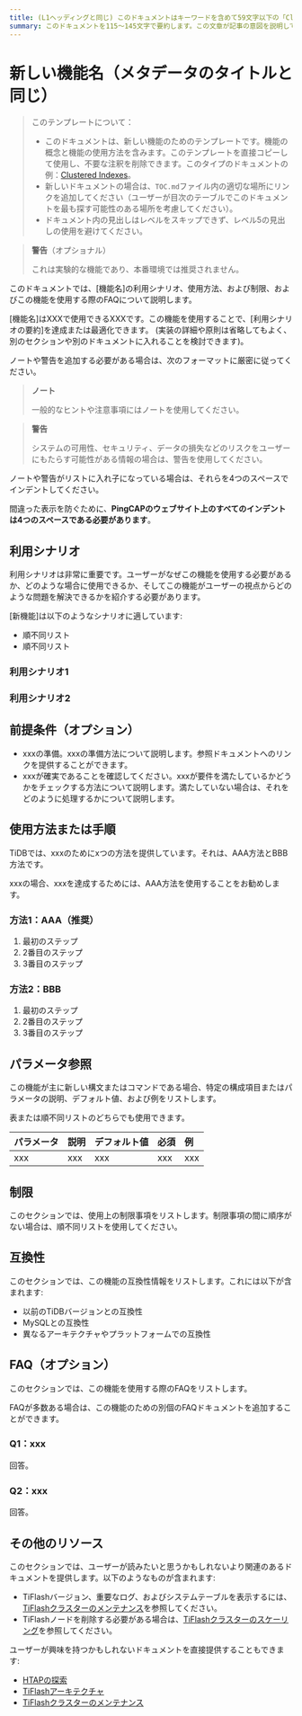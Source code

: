 ```yaml
---
title: (L1ヘッディングと同じ) このドキュメントはキーワードを含めて59文字以下の「Clustered Indexes」などの機能名です。 https://moz.com/learn/seo/title-tagでタイトルをテストしてください
summary: このドキュメントを115〜145文字で要約します。この文章が記事の意図を説明している場合は、短く編集されたSEOフレンドリーな動詞で始め、ユーザーにこのドキュメントから何を得ることができるかを伝えます。例えば、「クラスター化されたインデックスとは何か、クラスター化されたインデックスを使用して...」。
---
```


# 新しい機能名（メタデータのタイトルと同じ）

> このテンプレートについて：
>
> - このドキュメントは、新しい機能のためのテンプレートです。機能の概念と機能の使用方法を含みます。このテンプレートを直接コピーして使用し、不要な注釈を削除できます。このタイプのドキュメントの例：[Clustered Indexes](/clustered-indexes.md)。
> - 新しいドキュメントの場合は、`TOC.md`ファイル内の適切な場所にリンクを追加してください（ユーザーが目次のテーブルでこのドキュメントを最も探す可能性のある場所を考慮してください）。
> - ドキュメント内の見出しはレベルをスキップできず、レベル5の見出しの使用を避けてください。

> **警告**（オプショナル）
>
> これは実験的な機能であり、本番環境では推奨されません。

このドキュメントでは、[機能名]の利用シナリオ、使用方法、および制限、およびこの機能を使用する際のFAQについて説明します。

[機能名]はXXXで使用できるXXXです。この機能を使用することで、[利用シナリオの要約]を達成または最適化できます。 (実装の詳細や原則は省略してもよく、別のセクションや別のドキュメントに入れることを検討できます)。

ノートや警告を追加する必要がある場合は、次のフォーマットに厳密に従ってください。

> **ノート**
>
> 一般的なヒントや注意事項にはノートを使用してください。

> **警告**
>
> システムの可用性、セキュリティ、データの損失などのリスクをユーザーにもたらす可能性がある情報の場合は、警告を使用してください。

ノートや警告がリストに入れ子になっている場合は、それらを4つのスペースでインデントしてください。

間違った表示を防ぐために、**PingCAPのウェブサイト上のすべてのインデントは4つのスペースである必要があります**。

## 利用シナリオ

利用シナリオは非常に重要です。ユーザーがなぜこの機能を使用する必要があるか、どのような場合に使用できるか、そしてこの機能がユーザーの視点からどのような問題を解決できるかを紹介する必要があります。

[新機能]は以下のようなシナリオに適しています:

- 順不同リスト
- 順不同リスト

### 利用シナリオ1

### 利用シナリオ2

## 前提条件（オプション）

- xxxの準備。xxxの準備方法について説明します。参照ドキュメントへのリンクを提供することができます。
- xxxが確実であることを確認してください。xxxが要件を満たしているかどうかをチェックする方法について説明します。満たしていない場合は、それをどのように処理するかについて説明します。

## 使用方法または手順

TiDBでは、xxxのためにxつの方法を提供しています。それは、AAA方法とBBB方法です。

xxxの場合、xxxを達成するためには、AAA方法を使用することをお勧めします。

### 方法1：AAA（推奨）

1. 最初のステップ
2. 2番目のステップ
3. 3番目のステップ

### 方法2：BBB

1. 最初のステップ
2. 2番目のステップ
3. 3番目のステップ

## パラメータ参照

この機能が主に新しい構文またはコマンドである場合、特定の構成項目またはパラメータの説明、デフォルト値、および例をリストします。

表または順不同リストのどちらでも使用できます。

| パラメータ | 説明 | デフォルト値 | 必須 | 例 |
| :-- | :-- | :-- | :-- | :-- |
| xxx | xxx | xxx | xxx | xxx |

## 制限

このセクションでは、使用上の制限事項をリストします。制限事項の間に順序がない場合は、順不同リストを使用してください。

## 互換性

このセクションでは、この機能の互換性情報をリストします。これには以下が含まれます:

- 以前のTiDBバージョンとの互換性
- MySQLとの互換性
- 異なるアーキテクチャやプラットフォームでの互換性

## FAQ（オプション）

このセクションでは、この機能を使用する際のFAQをリストします。

FAQが多数ある場合は、この機能のための別個のFAQドキュメントを追加することができます。

### Q1：xxx

回答。

### Q2：xxx

回答。

## その他のリソース

このセクションでは、ユーザーが読みたいと思うかもしれないより関連のあるドキュメントを提供します。以下のようなものが含まれます:

- TiFlashバージョン、重要なログ、およびシステムテーブルを表示するには、[TiFlashクラスターのメンテナンス](/tiflash/maintain-tiflash.md)を参照してください。
- TiFlashノードを削除する必要がある場合は、[TiFlashクラスターのスケーリング](/scale-tidb-using-tiup.md#scale-in-a-tiflash-cluster)を参照してください。

ユーザーが興味を持つかもしれないドキュメントを直接提供することもできます:

- [HTAPの探索](/explore-htap.md)
- [TiFlashアーキテクチャ](/tiflash/tiflash-overview.md#architecture)
- [TiFlashクラスターのメンテナンス](/tiflash/maintain-tiflash.md)